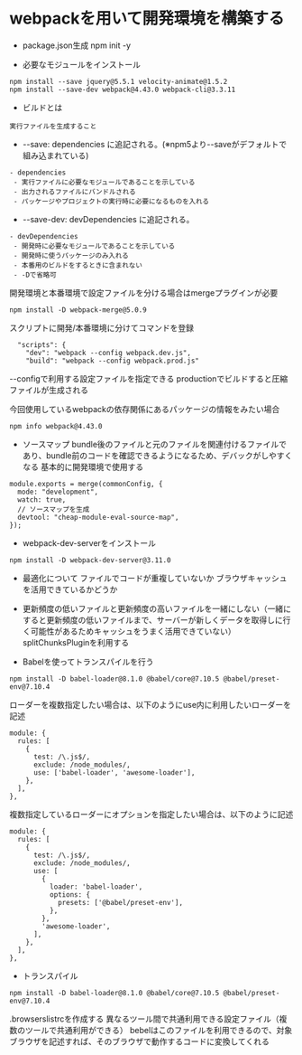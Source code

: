 # webpackを用いて開発環境を構築する 
 
- package.json生成
npm init -y 
 
- 必要なモジュールをインストール
```
npm install --save jquery@5.5.1 velocity-animate@1.5.2 
npm install --save-dev webpack@4.43.0 webpack-cli@3.3.11
```
- ビルドとは 
```
実行ファイルを生成すること
```

- --save: dependencies に追記される。(※npm5より--saveがデフォルトで組み込まれている) 
```
- dependencies
 - 実行ファイルに必要なモジュールであることを示している
 - 出力されるファイルにバンドルされる
 - パッケージやプロジェクトの実行時に必要になるものを入れる 
```

- --save-dev: devDependencies に追記される。 
```
- devDependencies
 - 開発時に必要なモジュールであることを示している
 - 開発時に使うパッケージのみ入れる
 - 本番用のビルドをするときに含まれない
 - -Dで省略可 
 ```

開発環境と本番環境で設定ファイルを分ける場合はmergeプラグインが必要 
```
npm install -D webpack-merge@5.0.9
```
 
スクリプトに開発/本番環境に分けてコマンドを登録 
```
  "scripts": {
    "dev": "webpack --config webpack.dev.js",
    "build": "webpack --config webpack.prod.js"
```
--configで利用する設定ファイルを指定できる 
productionでビルドすると圧縮ファイルが生成される 
 
今回使用しているwebpackの依存関係にあるパッケージの情報をみたい場合
```
npm info webpack@4.43.0
```
 
- ソースマップ
bundle後のファイルと元のファイルを関連付けるファイルであり、bundle前のコードを確認できるようになるため、デバックがしやすくなる 
基本的に開発環境で使用する 
```
module.exports = merge(commonConfig, {
  mode: "development",
  watch: true,
  // ソースマップを生成
  devtool: "cheap-module-eval-source-map",
});
```
 
- webpack-dev-serverをインストール
```
npm install -D webpack-dev-server@3.11.0
```

- 最適化について
ファイルでコードが重複していないか 
ブラウザキャッシュを活用できているかどうか 
 - 更新頻度の低いファイルと更新頻度の高いファイルを一緒にしない（一緒にすると更新頻度の低いファイルまで、サーバーが新しくデータを取得しに行く可能性があるためキャッシュをうまく活用できていない）
splitChunksPluginを利用する 
 
- Babelを使ってトランスパイルを行う
```
npm install -D babel-loader@8.1.0 @babel/core@7.10.5 @babel/preset-env@7.10.4
```
ローダーを複数指定したい場合は、以下のようにuse内に利用したいローダーを記述
```
module: {
  rules: [
    {
      test: /\.js$/,
      exclude: /node_modules/,
      use: ['babel-loader', 'awesome-loader'],
    },
  ],
},
```

複数指定しているローダーにオプションを指定したい場合は、以下のように記述 
```
module: {
  rules: [
    {
      test: /\.js$/,
      exclude: /node_modules/,
      use: [
        {
          loader: 'babel-loader',
          options: {
            presets: ['@babel/preset-env'],
          },
        },
        'awesome-loader',
      ],
    },
  ],
},
```
 
- トランスパイル 
```
npm install -D babel-loader@8.1.0 @babel/core@7.10.5 @babel/preset-env@7.10.4
```
.browserslistrcを作成する 
異なるツール間で共通利用できる設定ファイル（複数のツールで共通利用ができる）
bebelはこのファイルを利用できるので、対象ブラウザを記述すれば、そのブラウザで動作するコードに変換してくれる
